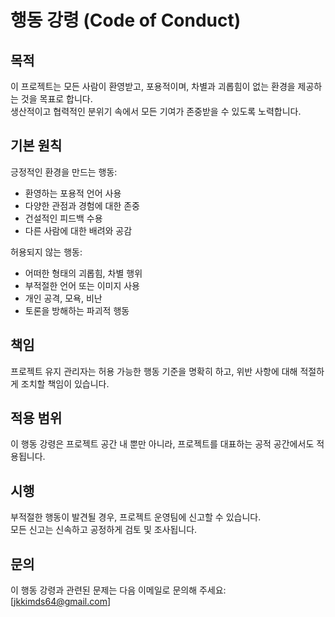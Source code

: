 # 행동 강령 (Code of Conduct)

## 목적

이 프로젝트는 모든 사람이 환영받고, 포용적이며, 차별과 괴롭힘이 없는 환경을 제공하는 것을 목표로 합니다.  
생산적이고 협력적인 분위기 속에서 모든 기여가 존중받을 수 있도록 노력합니다.

## 기본 원칙

긍정적인 환경을 만드는 행동:
- 환영하는 포용적 언어 사용
- 다양한 관점과 경험에 대한 존중
- 건설적인 피드백 수용
- 다른 사람에 대한 배려와 공감

허용되지 않는 행동:
- 어떠한 형태의 괴롭힘, 차별 행위
- 부적절한 언어 또는 이미지 사용
- 개인 공격, 모욕, 비난
- 토론을 방해하는 파괴적 행동

## 책임

프로젝트 유지 관리자는 허용 가능한 행동 기준을 명확히 하고, 위반 사항에 대해 적절하게 조치할 책임이 있습니다.

## 적용 범위

이 행동 강령은 프로젝트 공간 내 뿐만 아니라, 프로젝트를 대표하는 공적 공간에서도 적용됩니다.

## 시행

부적절한 행동이 발견될 경우, 프로젝트 운영팀에 신고할 수 있습니다.  
모든 신고는 신속하고 공정하게 검토 및 조사됩니다.

## 문의

이 행동 강령과 관련된 문제는 다음 이메일로 문의해 주세요: [jkkimds64@gmail.com]
